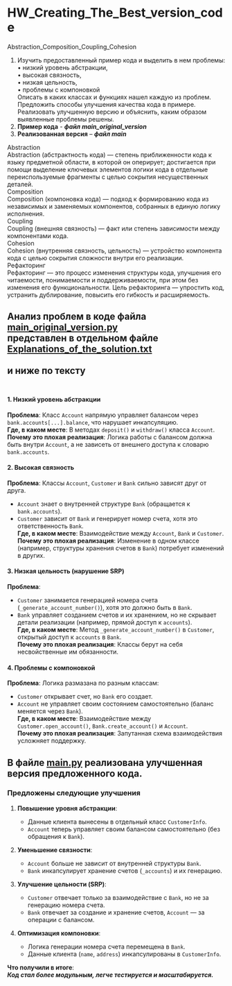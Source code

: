 # HW_Creating_The_Best_version_code
 Abstraction_Composition_Coupling_Cohesion

1.	Изучить предоставленный пример кода и выделить в нем проблемы:<br>
•	низкий уровень абстракции,<br>
•	высокая связность,<br>
•	низкая цельность,<br>
•	проблемы с компоновкой<br>
Описать в каких классах и функциях нашел каждую из проблем.<br> 
Предложить способы улучшения качества кода в примере.<br>
Реализовать улучшенную версию и объяснить, каким образом выявленные проблемы решены.<br>
2.	**Пример кода**  - ***файл main_original_version***
3.	**Реализованная версия** – ***файл main***

Abstraction<br>
Abstraction (абстрактность кода) — степень приближенности кода к языку предметной области, в которой он оперирует; достигается при помощи выделение ключевых элементов логики кода в отдельные переиспользуемые фрагменты с целью сокрытия несущественных деталей.<br>
Composition<br>
Composition (компоновка кода) — подход к формированию кода из независимых и заменяемых компонентов, собранных в единую логику исполнения.<br>
Coupling<br>
Coupling (внешняя связность) — факт или степень зависимости между компонентами кода.<br>
Cohesion<br>
Cohesion (внутренняя связность, цельность) — устройство компонента кода с целью сокрытия сложности внутри его реализации.<br>
Рефакторинг<br>
Рефакторинг — это процесс изменения структуры кода, улучшения его читаемости, понимаемости и поддерживаемости, при этом без изменения его функциональности. Цель рефакторинга — упростить код, устранить дублирование, повысить его гибкость и расширяемость.<br>


## Анализ проблем в коде файла  [main_original_version.py](main_original_version.py)<br> представлен в отдельном файле [Explanations_of_the_solution.txt](Explanations_of_the_solution.txt)<br> <br>и ниже по тексту<br><br>

#### **1. Низкий уровень абстракции**  

**Проблема**:
 Класс `Account` напрямую управляет балансом через `bank.accounts[...].balance`, что нарушает инкапсуляцию.  
**Где, в каком месте**: 
В методах `deposit()` и `withdraw()` класса `Account`.  
**Почему это плохая реализация**: 
Логика работы с балансом должна быть внутри `Account`, а не зависеть от внешнего доступа к словарю `bank.accounts`.  

#### **2. Высокая связность**  
**Проблема**:
 Классы `Account`, `Customer` и `Bank` сильно зависят друг от друга.  
  - `Account` знает о внутренней структуре `Bank` (обращается к `bank.accounts`).  
  - `Customer` зависит от `Bank` и генерирует номер счета, хотя это ответственность `Bank`.  
**Где, в каком месте**:
 Взаимодействие между `Account`, `Bank` и `Customer`.  
**Почему это плохая реализация**:
 Изменение в одном классе (например, структуры хранения счетов в `Bank`) потребует изменений в других.  

#### **3. Низкая цельность (нарушение SRP)**  
**Проблема**:  
  - `Customer` занимается генерацией номера счета (`_generate_account_number()`), хотя это должно быть в `Bank`.  
  - `Bank` управляет созданием счетов и их хранением, но не скрывает детали реализации (например, прямой доступ к `accounts`).  
**Где, в каком месте**:
 Метод `_generate_account_number()` в `Customer`, открытый доступ к `accounts` в `Bank`.  
**Почему это плохая реализация**:
 Классы берут на себя несвойственные им обязанности.  

#### **4. Проблемы с компоновкой**  
**Проблема**:
 Логика размазана по разным классам:  
  - `Customer` открывает счет, но `Bank` его создает.  
  - `Account` не управляет своим состоянием самостоятельно (баланс меняется через `Bank`).  
**Где, в каком месте**:
 Взаимодействие между `Customer.open_account()`, `Bank.create_account()` и `Account`.  
**Почему это плохая реализация**:
 Запутанная схема взаимодействия усложняет поддержку.  


## В **файле [main.py](main.py)** реализована улучшенная версия предложенного кода.

### **Предложены следующие улучшения**  

1. **Повышение уровня абстракции**:  
   - Данные клиента вынесены в отдельный класс `CustomerInfo`.  
   - `Account` теперь управляет своим балансом самостоятельно (без обращения к `Bank`).  

2. **Уменьшение связности**:  
   - `Account` больше не зависит от внутренней структуры `Bank`.  
   - `Bank` инкапсулирует хранение счетов (`_accounts`) и их генерацию.  

3. **Улучшение цельности (SRP)**:  
   - `Customer` отвечает только за взаимодействие с `Bank`, но не за генерацию номера счета.  
   - `Bank` отвечает за создание и хранение счетов, `Account` — за операции с балансом.  

4. **Оптимизация компоновки**:  
   - Логика генерации номера счета перемещена в `Bank`.  
   - Данные клиента (`name`, `address`) инкапсулированы в `CustomerInfo`.  

**Что получили в итоге**:<br>
***Код стал более модульным, легче тестируется и масштабируется.***